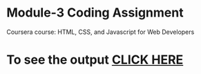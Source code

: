 

# Module-3 Coding Assignment

Coursera course: HTML, CSS, and Javascript for Web Developers

# To see the output [CLICK HERE](https://aniket22-dev.github.io/CourseEra-Assignments/Assignments/module-3/index.html)

